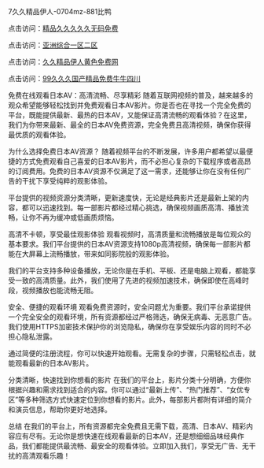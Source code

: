 

7久久精品伊人-0704mz-881比鸭


点击访问：<a href="https://cfad.pages.dev/">精品久久久久久无码免费</a>

点击访问：<a href="https://bsdf-5f5.pages.dev/">亚洲综合一区二区</a>

点击访问：<a href="https://tfda.pages.dev/">久久精品伊人黄色免费网</a>

点击访问：<a href="https://gsd-agv.pages.dev/">99久久久国产精品免费牛牛四川</a>



免费在线观看日本AV：高清流畅、尽享精彩
随着互联网视频的普及，越来越多的观众希望能够轻松找到并免费观看日本AV影片。你是否也在寻找一个完全免费的平台，既能提供最新、最热的日本AV，又能保证高清流畅的观看体验？在这里，我们为你带来最新、最全的日本AV免费资源，完全免费且高清视频，确保你获得最优质的观看体验。

为什么选择免费日本AV资源？
随着视频平台的不断发展，许多用户都希望以最便捷的方式免费观看自己喜爱的日本AV影片，而不必担心复杂的下载程序或者高昂的订阅费用。免费的日本AV资源不仅满足了这一需求，还能够让你在没有任何广告的干扰下享受纯粹的观影体验。

平台提供的视频资源分类清晰，更新速度快，无论是经典影片还是最新上架的内容，都可以迅速找到。每一部影片都经过精心挑选，确保视频画质高清、播放流畅，让你不再为缓冲或低画质烦恼。

高清不卡顿，享受最佳观影体验
观看视频时，高清质量和流畅播放是每位观众的基本要求。我们平台提供的日本AV资源支持1080p高清视频，确保每一部影片都能在大屏幕上流畅播放，带来如同影院般的观影体验。

我们的平台支持多种设备播放，无论你是在手机、平板、还是电脑上观看，都能享受一致的高清质量。此外，我们使用了先进的视频加速技术，确保即使在高峰时段，视频播放也能流畅无阻。

安全、便捷的观看环境
观看免费资源时，安全问题尤为重要。我们平台承诺提供一个完全安全的观看环境，所有资源都经过严格筛选，确保无病毒、无恶意广告。我们使用HTTPS加密技术保护你的浏览隐私，确保你在享受娱乐内容的同时不必担心隐私泄露。

通过简便的注册流程，你可以快速开始观看。无需复杂的步骤，只需轻松点击，就能观看最新的日本AV影片。

分类清晰，快速找到你想看的影片
在我们的平台上，影片分类十分明确，方便你根据兴趣和需求找到适合的内容。你可以通过“最新上传”、“热门推荐”、“女优专区”等多种筛选方式快速定位到你想看的影片。此外，每部影片都附有详细的简介和演员信息，帮助你更好地选择。

总结
在我们的平台上，所有资源都完全免费且无需下载，高清、日本AV、精彩内容应有尽有。无论你是想快速在线观看最新的日本AV，还是想细细品味经典作品，我们都能提供最流畅、最安全的观看体验。立即加入我们，享受无广告、无干扰的高清观看乐趣！








<span style="display:none;">[Canonical link](  ）</span>
